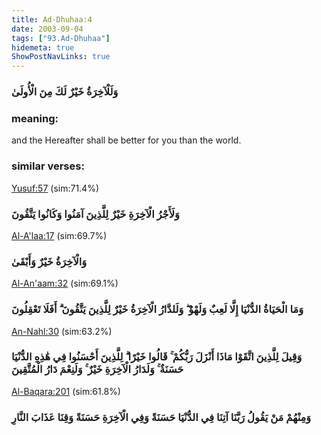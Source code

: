 ```yaml
---
title: Ad-Dhuhaa:4
date: 2003-09-04
tags: ["93.Ad-Dhuhaa"]
hidemeta: true 
ShowPostNavLinks: true 
---
```

### وَلَلْآخِرَةُ خَيْرٌ لَكَ مِنَ الْأُولَىٰ
### meaning: 
and the Hereafter shall be better for you than the world.
### similar verses: 

[Yusuf:57](/12/57) (sim:71.4%)

### وَلَأَجْرُ الْآخِرَةِ خَيْرٌ لِلَّذِينَ آمَنُوا وَكَانُوا يَتَّقُونَ

[Al-A'laa:17](/87/17) (sim:69.7%)

### وَالْآخِرَةُ خَيْرٌ وَأَبْقَىٰ

[Al-An'aam:32](/6/32) (sim:69.1%)

### وَمَا الْحَيَاةُ الدُّنْيَا إِلَّا لَعِبٌ وَلَهْوٌ ۖ وَلَلدَّارُ الْآخِرَةُ خَيْرٌ لِلَّذِينَ يَتَّقُونَ ۗ أَفَلَا تَعْقِلُونَ

[An-Nahl:30](/16/30) (sim:63.2%)

### وَقِيلَ لِلَّذِينَ اتَّقَوْا مَاذَا أَنْزَلَ رَبُّكُمْ ۚ قَالُوا خَيْرًا ۗ لِلَّذِينَ أَحْسَنُوا فِي هَٰذِهِ الدُّنْيَا حَسَنَةٌ ۚ وَلَدَارُ الْآخِرَةِ خَيْرٌ ۚ وَلَنِعْمَ دَارُ الْمُتَّقِينَ

[Al-Baqara:201](/2/201) (sim:61.8%)

### وَمِنْهُمْ مَنْ يَقُولُ رَبَّنَا آتِنَا فِي الدُّنْيَا حَسَنَةً وَفِي الْآخِرَةِ حَسَنَةً وَقِنَا عَذَابَ النَّارِ
